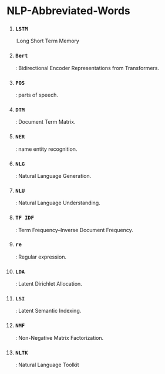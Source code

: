 # NLP-Abbreviated-Words

<ol>
<li><b><h3><code>LSTM</code></h3></b>:Long Short Term Memory</li>
<li><b><h3><code>Bert</code></h3></b>: Bidirectional Encoder Representations from Transformers.</li>
<li><b><h3><code>POS</code></h3></b>: parts of speech.</li>
<li><b><h3><code>DTM</code></h3></b>: Document Term Matrix.</li>
<li><b><h3><code>NER</code></h3></b>: name entity recognition.</li>
<li><b><h3><code>NLG</code></h3></b>: Natural Language Generation.</li>
<li><b><h3><code>NLU</code></h3></b>: Natural Language Understanding.</li>
<li><b><h3><code>TF IDF</code></h3></b>: Term Frequency–Inverse Document Frequency.</li>
<li><b><h3><code>re</code></h3></b>: Regular expression.</li>
<li><b><h3><code>LDA</code></h3></b>: Latent Dirichlet Allocation.</li>
<li><b><h3><code>LSI</code></h3></b>: Latent Semantic Indexing.</li>
<li><b><h3><code>NMF</code></h3></b>: Non-Negative Matrix Factorization.</li>
<li><b><h3><code>NLTK</code></h3></b>: Natural Language Toolkit</li>

</ol>
